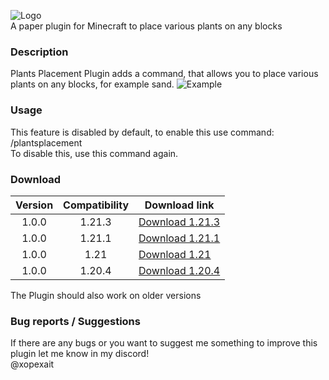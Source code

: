 ![Logo](https://i.imgur.com/nIsmRzw.png)  
A paper plugin for Minecraft to place various plants on any blocks

### Description
Plants Placement Plugin adds a command, that allows you to place various plants on any blocks, for example sand. 
![Example](https://dl3.pushbulletusercontent.com/FhNHCwCjb35jkg9I8fLLk848lmkgmd8q/temp.png)

### Usage
This feature is disabled by default, to enable this use command:  
/plantsplacement  
To disable this, use this command again.

### Download

| Version | Compatibility | Download link                                                                                                                                       |
|:-------:|:-------------:|-----------------------------------------------------------------------------------------------------------------------------------------------------|
| 1.0.0   | 1.21.3        | [Download 1.21.3](https://github.com/XOPEXAIT/Plants-Placement-Plugin/releases/download/plants-placement-plugin/PlantsPlacement-1.0.0.1.21.3.jar)   |
| 1.0.0   | 1.21.1        | [Download 1.21.1](https://github.com/XOPEXAIT/Plants-Placement-Plugin/releases/download/plants-placement-plugin/PlantsPlacement-1.0.0.1.21.1.jar)   |
| 1.0.0   | 1.21          | [Download 1.21](https://github.com/XOPEXAIT/Plants-Placement-Plugin/releases/download/plants-placement-plugin/PlantsPlacement-1.0.0.1.21.jar)       |
| 1.0.0   | 1.20.4        | [Download 1.20.4](https://github.com/XOPEXAIT/Plants-Placement-Plugin/releases/download/plants-placement-plugin/PlantsPlacement-1.0.0.1.20.4.jar)   |

The Plugin should also work on older versions

### Bug reports / Suggestions
If there are any bugs or you want to suggest me something to improve this plugin let me know in my discord!  
@xopexait
